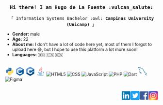 <h3 align="center"><samp>Hi there! I am <b>Hugo de La Fuente</b> :vulcan_salute:</samp></h3>
<p align="center">
  <samp>
    「 Information Systems Bachelor :owl: <b>Campinas University (Unicamp)</b> 」<br>
  </samp>
</p>

* <b>Gender:</b> male
* <b>Age:</b> 22
* <b>About me:</b> I don't have a lot of code here yet, most of them I forgot to upload here :sweat_smile:, but I hope to use this platform a lot more soon!
* <b>Languages:</b> 🇧🇷 🇪🇸 🇺🇸

<br><img src="https://raw.githubusercontent.com/devicons/devicon/master/icons/python/python-original.svg" alt="python" width="30" heigh="40" style="max-width:100%;"></img>
<img src="https://raw.githubusercontent.com/devicons/devicon/master/icons/c/c-original.svg" alt="c" width="30" heigh="40" style="max-width:100%;"></img>
<img src="https://raw.githubusercontent.com/devicons/devicon/master/icons/cplusplus/cplusplus-original.svg" alt="c++" width="30" heigh="40" style="max-width:100%;"></img>
<img src="https://raw.githubusercontent.com/devicons/devicon/master/icons/java/java-original.svg" alt="java" width="30" heigh="40" style="max-width:100%;"></img>
<img src="https://cdn.jsdelivr.net/gh/devicons/devicon/icons/html5/html5-plain-wordmark.svg" alt="HTML5" width="30" heigh="40" style="max-width:100%;"></img>
<img src="https://cdn.jsdelivr.net/gh/devicons/devicon/icons/css3/css3-plain-wordmark.svg" alt="CSS" width="30" heigh="40" style="max-width:100%;"></img>
<img src="https://cdn.jsdelivr.net/gh/devicons/devicon/icons/javascript/javascript-plain.svg" alt="JavaScript" width="30" heigh="40" style="max-width:100%;"></img>
<img src="https://cdn.jsdelivr.net/gh/devicons/devicon/icons/php/php-plain.svg" alt="PHP" width="30" heigh="40" style="max-width:100%;"></img>
<img src="https://cdn.jsdelivr.net/gh/devicons/devicon/icons/dart/dart-original.svg" alt="Dart" width="30" heigh="40" style="max-width:100%;"></img>
<img src="https://raw.githubusercontent.com/devicons/devicon/master/icons/mysql/mysql-original.svg" alt="mysql" width="30" heigh="40" style="max-width:100%;"></img>
<img src="https://cdn.jsdelivr.net/gh/devicons/devicon/icons/figma/figma-original.svg" alt="Figma" width="30" heigh="40" style="max-width:100%;"></img>
<!--
<img src="https://upload.wikimedia.org/wikipedia/commons/f/f4/WampServer-logo.svg" alt="WampServer" width="40" heigh="30" style="max-width:100%;"></img>
<img src="https://cdn.jsdelivr.net/gh/devicons/devicon/icons/docker/docker-plain.svg" alt="Docker" width="40" heigh="30" style="max-width:100%;"></img>
-->

<!--
  
<details align="center">
   <summary> <samp>&#9776; Details</samp></summary>
   <p align="center">
-->
  
<!--
Para quando eu tiver repositórios de diferentes linguagens:
     <br>
      <a href="https://github.com/kevinjycui?tab=repositories" target="_blank"><img alt="Code" src="https://img.shields.io/badge/-code-000000?style=flat-square&logo=Plex&logoColor=white"></a>
      <a href="https://github.com/kevinjycui?tab=repositories&language=python" target="_blank"><img alt="Python" src="https://img.shields.io/badge/-Python-3572A5?style=flat-square&logo=Python&logoColor=white"></a>
      <a href="https://github.com/kevinjycui?tab=repositories&language=javascript" target="_blank"><img alt="Javascript" src="https://img.shields.io/badge/-Javascript-f1e05a?style=flat-square&logo=Javascript&logoColor=white"></a>
      <a href="https://github.com/kevinjycui?tab=repositories&language=c%2B%2B" target="_blank"><img alt="C++" src="https://img.shields.io/badge/-C%2B%2B-f34b7d?style=flat-square&logo=C%2B%2B&logoColor=white"></a>
      <a href="https://github.com/kevinjycui?tab=repositories&language=go" target="_blank"><img alt="Go" src="https://img.shields.io/badge/-Go-375eab?style=flat-square&logo=Go&logoColor=white"></a>
      <a href="https://github.com/kevinjycui?tab=repositories&language=java" target="_blank"><img alt="Java" src="https://img.shields.io/badge/-Java-b07219?style=flat-square&logo=Java&logoColor=white"></a>
      <a href="https://github.com/kevinjycui?tab=repositories&language=html" target="_blank"><img alt="HTML" src="https://img.shields.io/badge/-HTML-E34F26?style=flat-square&logo=HTML5&logoColor=white"></a>
  <br>
-->
  
<!-- 
  <img src="https://github-readme-stats.vercel.app/api?username=Hugo-Fuente&show_icons=true&hide_border=true&hide=issues&title_color=5391FE&icon_color=000000&text_color=555"></img><br>
</details>
-->

<!--
### Favorite IDE's
<img src="https://cdn.jsdelivr.net/gh/devicons/devicon/icons/vscode/vscode-original.svg" alt="VSCode" width="40" heigh="30" style="max-width:100%;"></img>
<img src="https://cdn.jsdelivr.net/gh/devicons/devicon/icons/intellij/intellij-original.svg" alt="IntelliJ" width="40" heigh="30" style="max-width:100%;"></img>
<img src="https://upload.wikimedia.org/wikipedia/commons/9/98/Apache_NetBeans_Logo.svg" alt="Netbeans" width="40" heigh="30" style="max-width:100%;"></img>
<img src="https://cdn.jsdelivr.net/gh/devicons/devicon/icons/flutter/flutter-original.svg" alt="Flutter" width="40" heigh="30" style="max-width:100%;"></img>
-->
</div>
  
  ##
 
<div> 

<a href="https://www.instagram.com/hugomesfuente/" target="_blank">
<img align="right" alt="hugo-instagram" heigh="40" width="30" src="https://raw.githubusercontent.com/edent/SuperTinyIcons/bed6907f8e4f5cb5bb21299b9070f4d7c51098c0/images/svg/instagram.svg" style=max-width:100%;"> 
</a>
<a href="https://www.facebook.com/hugomesfuente/" target="_blank">
<img align="right" alt="hugo-facebook" heigh="40" width="30" src="https://raw.githubusercontent.com/devicons/devicon/master/icons/facebook/facebook-original.svg" style=max-width:100%;"> 
</a>
<a href="https://twitter.com/Zamiel_Payne" target="_blank">
<img align="right" alt="hugo-twitter" heigh="40" width="30" src="https://raw.githubusercontent.com/edent/SuperTinyIcons/bed6907f8e4f5cb5bb21299b9070f4d7c51098c0/images/svg/twitter.svg" style=max-width:100%;"> 
</a>
<a href="https://www.linkedin.com/in/hugo-fuente/" target="_blank">
<img align="right" alt="hugo-linkedin" heigh="40" width="30" src="https://raw.githubusercontent.com/devicons/devicon/master/icons/linkedin/linkedin-original.svg" style=max-width:100%;"> 

<!--
### Connect with me!

</a>
-->

<!--
### Starting to Learn

<img src="https://cdn.jsdelivr.net/gh/devicons/devicon/icons/jquery/jquery-plain-wordmark.svg" alt="JQuery" width="40" heigh="30" style="max-width:100%;"></img>
-->

<!--
#### Operational Systems
<img src="https://cdn.jsdelivr.net/gh/devicons/devicon/icons/windows8/windows8-original.svg" alt="windows, obviously" width="40" heigh="30" style="max-width:100%;"></img>
<img src="https://cdn.jsdelivr.net/gh/devicons/devicon/icons/ubuntu/ubuntu-plain.svg" alt="ubuntu" width="40" heigh="30" style="max-width:100%;"></img>
& WSL2 on Windows Terminal
-->

<!--
### Temporarily dropped

<img src="https://cdn.jsdelivr.net/gh/devicons/devicon/icons/arduino/arduino-original.svg" alt="Arduino" width="40" heigh="30" style="max-width:100%;"></img>
<img src="https://cdn.jsdelivr.net/gh/devicons/devicon/icons/flutter/flutter-original.svg" alt="Flutter" width="40" heigh="30" style="max-width:100%;"></img>
-->

<!--
**Hugo-Fuente/Hugo-Fuente** is a ✨ _special_ ✨ repository because its `README.md` (this file) appears on your GitHub profile.

Here are some ideas to get you started:

- 🔭 I’m currently working on ...
- 🌱 I’m currently learning ...
- 👯 I’m looking to collaborate on ...
- 🤔 I’m looking for help with ...
- 💬 Ask me about ...
- 📫 How to reach me: ...
- 😄 Pronouns: ...
- ⚡ Fun fact: ...
-->
 
        
        
        
        
        
      

